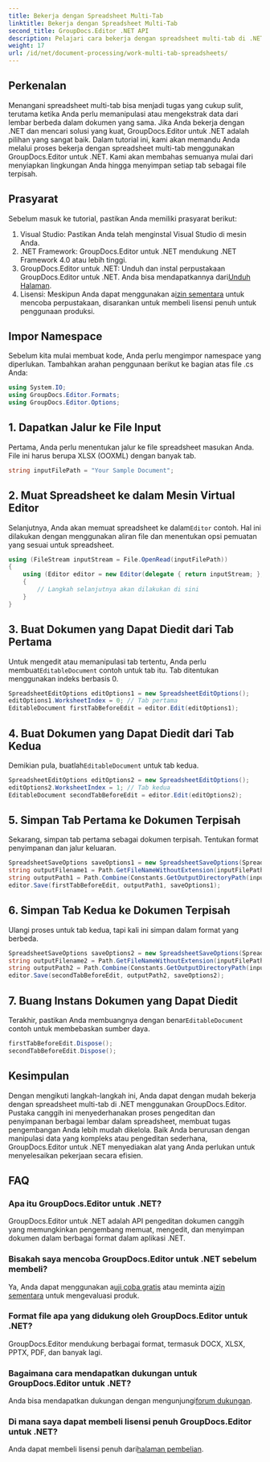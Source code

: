 ```yaml
---
title: Bekerja dengan Spreadsheet Multi-Tab
linktitle: Bekerja dengan Spreadsheet Multi-Tab
second_title: GroupDocs.Editor .NET API
description: Pelajari cara bekerja dengan spreadsheet multi-tab di .NET menggunakan GroupDocs.Editor. Panduan langkah demi langkah, contoh kode, dan praktik terbaik disertakan.
weight: 17
url: /id/net/document-processing/work-multi-tab-spreadsheets/
---
```

## Perkenalan
Menangani spreadsheet multi-tab bisa menjadi tugas yang cukup sulit, terutama ketika Anda perlu memanipulasi atau mengekstrak data dari lembar berbeda dalam dokumen yang sama. Jika Anda bekerja dengan .NET dan mencari solusi yang kuat, GroupDocs.Editor untuk .NET adalah pilihan yang sangat baik. Dalam tutorial ini, kami akan memandu Anda melalui proses bekerja dengan spreadsheet multi-tab menggunakan GroupDocs.Editor untuk .NET. Kami akan membahas semuanya mulai dari menyiapkan lingkungan Anda hingga menyimpan setiap tab sebagai file terpisah.
## Prasyarat
Sebelum masuk ke tutorial, pastikan Anda memiliki prasyarat berikut:
1. Visual Studio: Pastikan Anda telah menginstal Visual Studio di mesin Anda.
2. .NET Framework: GroupDocs.Editor untuk .NET mendukung .NET Framework 4.0 atau lebih tinggi.
3. GroupDocs.Editor untuk .NET: Unduh dan instal perpustakaan GroupDocs.Editor untuk .NET. Anda bisa mendapatkannya dari[Unduh Halaman](https://releases.groupdocs.com/editor/net/).
4.  Lisensi: Meskipun Anda dapat menggunakan a[izin sementara](https://purchase.groupdocs.com/temporary-license/) untuk mencoba perpustakaan, disarankan untuk membeli lisensi penuh untuk penggunaan produksi.
## Impor Namespace
Sebelum kita mulai membuat kode, Anda perlu mengimpor namespace yang diperlukan. Tambahkan arahan penggunaan berikut ke bagian atas file .cs Anda:
```csharp
using System.IO;
using GroupDocs.Editor.Formats;
using GroupDocs.Editor.Options;
```
## 1. Dapatkan Jalur ke File Input
Pertama, Anda perlu menentukan jalur ke file spreadsheet masukan Anda. File ini harus berupa XLSX (OOXML) dengan banyak tab.
```csharp
string inputFilePath = "Your Sample Document";
```
## 2. Muat Spreadsheet ke dalam Mesin Virtual Editor
 Selanjutnya, Anda akan memuat spreadsheet ke dalam`Editor` contoh. Hal ini dilakukan dengan menggunakan aliran file dan menentukan opsi pemuatan yang sesuai untuk spreadsheet.
```csharp
using (FileStream inputStream = File.OpenRead(inputFilePath))
{
    using (Editor editor = new Editor(delegate { return inputStream; }, delegate { return new SpreadsheetLoadOptions(); }))
    {
        // Langkah selanjutnya akan dilakukan di sini
    }
}
```
## 3. Buat Dokumen yang Dapat Diedit dari Tab Pertama
 Untuk mengedit atau memanipulasi tab tertentu, Anda perlu membuat`EditableDocument` contoh untuk tab itu. Tab ditentukan menggunakan indeks berbasis 0.
```csharp
SpreadsheetEditOptions editOptions1 = new SpreadsheetEditOptions();
editOptions1.WorksheetIndex = 0; // Tab pertama
EditableDocument firstTabBeforeEdit = editor.Edit(editOptions1);
```
## 4. Buat Dokumen yang Dapat Diedit dari Tab Kedua
 Demikian pula, buatlah`EditableDocument` untuk tab kedua.
```csharp
SpreadsheetEditOptions editOptions2 = new SpreadsheetEditOptions();
editOptions2.WorksheetIndex = 1; // Tab kedua
EditableDocument secondTabBeforeEdit = editor.Edit(editOptions2);
```
## 5. Simpan Tab Pertama ke Dokumen Terpisah
Sekarang, simpan tab pertama sebagai dokumen terpisah. Tentukan format penyimpanan dan jalur keluaran.
```csharp
SpreadsheetSaveOptions saveOptions1 = new SpreadsheetSaveOptions(SpreadsheetFormats.Xlsm);
string outputFilename1 = Path.GetFileNameWithoutExtension(inputFilePath) + "_tab1.xlsm";
string outputPath1 = Path.Combine(Constants.GetOutputDirectoryPath(inputFilePath), outputFilename1);
editor.Save(firstTabBeforeEdit, outputPath1, saveOptions1);
```
## 6. Simpan Tab Kedua ke Dokumen Terpisah
Ulangi proses untuk tab kedua, tapi kali ini simpan dalam format yang berbeda.
```csharp
SpreadsheetSaveOptions saveOptions2 = new SpreadsheetSaveOptions(SpreadsheetFormats.Xlsb);
string outputFilename2 = Path.GetFileNameWithoutExtension(inputFilePath) + "_tab2.xlsb";
string outputPath2 = Path.Combine(Constants.GetOutputDirectoryPath(inputFilePath), outputFilename2);
editor.Save(secondTabBeforeEdit, outputPath2, saveOptions2);
```
## 7. Buang Instans Dokumen yang Dapat Diedit
 Terakhir, pastikan Anda membuangnya dengan benar`EditableDocument` contoh untuk membebaskan sumber daya.
```csharp
firstTabBeforeEdit.Dispose();
secondTabBeforeEdit.Dispose();
```

## Kesimpulan
Dengan mengikuti langkah-langkah ini, Anda dapat dengan mudah bekerja dengan spreadsheet multi-tab di .NET menggunakan GroupDocs.Editor. Pustaka canggih ini menyederhanakan proses pengeditan dan penyimpanan berbagai lembar dalam spreadsheet, membuat tugas pengembangan Anda lebih mudah dikelola. Baik Anda berurusan dengan manipulasi data yang kompleks atau pengeditan sederhana, GroupDocs.Editor untuk .NET menyediakan alat yang Anda perlukan untuk menyelesaikan pekerjaan secara efisien.
## FAQ
### Apa itu GroupDocs.Editor untuk .NET?
GroupDocs.Editor untuk .NET adalah API pengeditan dokumen canggih yang memungkinkan pengembang memuat, mengedit, dan menyimpan dokumen dalam berbagai format dalam aplikasi .NET.
### Bisakah saya mencoba GroupDocs.Editor untuk .NET sebelum membeli?
 Ya, Anda dapat menggunakan a[uji coba gratis](https://releases.groupdocs.com/) atau meminta a[izin sementara](https://purchase.groupdocs.com/temporary-license/) untuk mengevaluasi produk.
### Format file apa yang didukung oleh GroupDocs.Editor untuk .NET?
GroupDocs.Editor mendukung berbagai format, termasuk DOCX, XLSX, PPTX, PDF, dan banyak lagi.
### Bagaimana cara mendapatkan dukungan untuk GroupDocs.Editor untuk .NET?
 Anda bisa mendapatkan dukungan dengan mengunjungi[forum dukungan](https://forum.groupdocs.com/c/editor/20).
### Di mana saya dapat membeli lisensi penuh GroupDocs.Editor untuk .NET?
 Anda dapat membeli lisensi penuh dari[halaman pembelian](https://purchase.groupdocs.com/buy).